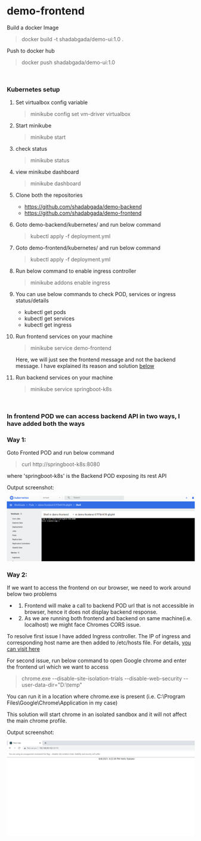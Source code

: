 # demo-frontend

Build a docker Image
> docker build -t shadabgada/demo-ui:1.0 .

Push to docker hub
> docker push shadabgada/demo-ui:1.0

<br>

### Kubernetes setup

1. Set virtualbox config variable
    > minikube config set vm-driver virtualbox

2. Start minikube
    > minikube start

3. check status
    > minikube status

4. view minikube dashboard
    > minikube dashboard

5. Clone both the repositories
    - https://github.com/shadabgada/demo-backend
    - https://github.com/shadabgada/demo-frontend

6. Goto demo-backend/kubernetes/ and run below command
    > kubectl apply -f deployment.yml

7. Goto demo-frontend/kubernetes/ and run below command
    > kubectl apply -f deployment.yml

8. Run below command to enable ingress controller
    > minikube addons enable ingress

9. You can use below commands to check POD, services or ingress status/details
    - kubectl get pods
    - kubectl get services
    - kubectl get ingress

10. Run frontend services on your machine
    > minikube service demo-frontend

    Here, we will just see the frontend message and not the backend message. I have explained its reason and solution [below](#way-2)

10. Run backend services on your machine
    > minikube service springboot-k8s

<br>

### In frontend POD we can access backend API in two ways, I have added both the ways


### Way 1: 

Goto Fronted POD and run below command
> curl http://springboot-k8s:8080

where 'springboot-k8s' is the Backend POD exposing its rest API

Output screenshot:

![image](1.png)

### Way 2:

If we want to access the frontend on our browser, we need to work around below two problems
- 1. Frontend will make a call to backend POD url that is not accessible in browser, hence it does not display backend response.
- 2. As we are running both frontend and backend on same machine(i.e. localhost) we might face Chromes CORS issue.

To resolve first issue I have added Ingress controller. The IP of ingress and corresponding host name are then added to /etc/hosts file. For details, [you can visit here](https://kubernetes.io/docs/tasks/access-application-cluster/ingress-minikube/)


For second issue, run below command to open Google chrome and enter the frontend url which we want to access

> chrome.exe  --disable-site-isolation-trials --disable-web-security --user-data-dir="D:\temp"

You can run it in a location where chrome.exe is present (i.e. C:\Program Files\Google\Chrome\Application in my case)

 This solution will start chrome in an isolated sandbox and it will not affect the main chrome profile.

 Output screenshot:

![image](2.png)



